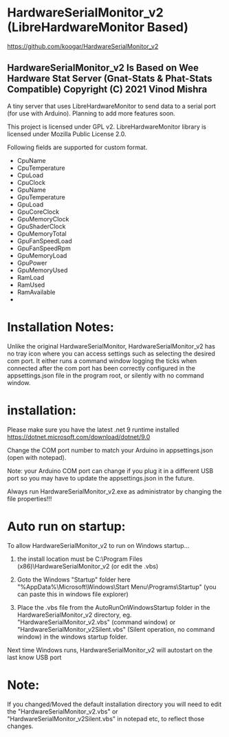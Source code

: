 

# HardwareSerialMonitor_v2 (LibreHardwareMonitor Based) 
https://github.com/koogar/HardwareSerialMonitor_v2

HardwareSerialMonitor_v2 Is Based on Wee Hardware Stat Server (Gnat-Stats & Phat-Stats Compatible)
Copyright (C) 2021  Vinod Mishra
-----------------------------------
A tiny server that uses LibreHardwareMonitor to send data to a serial port (for use with Arduino). Planning to add more features soon.

This project is licensed under GPL v2.
LibreHardwareMonitor library is licensed under Mozilla Public License 2.0.


Following fields are supported for custom format.
- CpuName
- CpuTemperature
- CpuLoad
- CpuClock
- GpuName
- GpuTemperature
- GpuLoad
- GpuCoreClock
- GpuMemoryClock
- GpuShaderClock
- GpuMemoryTotal
- GpuFanSpeedLoad
- GpuFanSpeedRpm
- GpuMemoryLoad
- GpuPower
- GpuMemoryUsed
- RamLoad
- RamUsed
- RamAvailable
- 
#  Installation Notes:

Unlike the original HardwareSerialMonitor, HardwareSerialMonitor_v2 has no tray icon where you can access settings such as selecting the desired com port. It either runs a command window logging the ticks when connected after the com port has been correctly configured in the appsettings.json file in the program root, or silently with no command window.

#  installation:

Please make sure you have the latest .net 9 runtime installed https://dotnet.microsoft.com/download/dotnet/9.0

Change the COM port number to match your Arduino in appsettings.json (open with notepad).

Note: your Arduino COM port can change if you plug it in a different USB port so you may have to update the appsettings.json in the future.

Always run HardwareSerialMonitor_v2.exe as administrator by changing the file properties!!!

# Auto run on startup:

To allow HardwareSerialMonitor_v2 to run on Windows startup…

1) the install location must be C:\Program Files (x86)\HardwareSerialMonitor_v2 (or edit the .vbs)

2) Goto the Windows "Startup" folder here "%AppData%\Microsoft\Windows\Start Menu\Programs\Startup" (you can paste this in windows file explorer)


3) Place the .vbs file from the AutoRunOnWindowsStartup folder in the HardwareSerialMonitor_v2 directory, eg. "HardwareSerialMonitor_v2.vbs" (command window)  or "HardwareSerialMonitor_v2Silent.vbs" (Silent operation, no command window) 
in the windows startup folder.

Next time Windows runs, HardwareSerialMonitor_v2 will autostart on the last know USB port

# Note: 

If you changed/Moved the default installation directory you will need to edit the "HardwareSerialMonitor_v2.vbs" or "HardwareSerialMonitor_v2Silent.vbs" in notepad etc, to reflect those changes.



